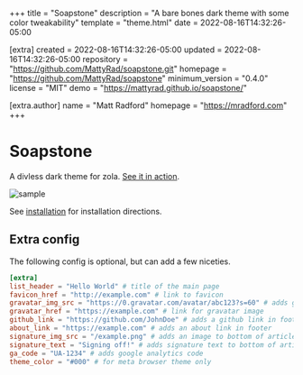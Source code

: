 
+++
title = "Soapstone"
description = "A bare bones dark theme with some color tweakability"
template = "theme.html"
date = 2022-08-16T14:32:26-05:00

[extra]
created = 2022-08-16T14:32:26-05:00
updated = 2022-08-16T14:32:26-05:00
repository = "https://github.com/MattyRad/soapstone.git"
homepage = "https://github.com/MattyRad/soapstone"
minimum_version = "0.4.0"
license = "MIT"
demo = "https://mattyrad.github.io/soapstone/"

[extra.author]
name = "Matt Radford"
homepage = "https://mradford.com"
+++        

# Soapstone

A divless dark theme for zola. [See it in action](https://mattyrad.github.io/soapstone/).

![sample](/screenshot.png)

See [installation](https://www.getzola.org/documentation/themes/installing-and-using-themes/) for installation directions.

## Extra config

The following config is optional, but can add a few niceties.

```toml
[extra]
list_header = "Hello World" # title of the main page
favicon_href = "http://example.com" # link to favicon
gravatar_img_src = "https://0.gravatar.com/avatar/abc123?s=60" # adds gravatar image in footer
gravatar_href = "https://example.com" # link for gravatar image
github_link = "https://github.com/JohnDoe" # adds a github link in footer
about_link = "https://example.com" # adds an about link in footer
signature_img_src = "/example.png" # adds an image to bottom of article
signature_text = "Signing off!" # adds signature text to bottom of articles
ga_code = "UA-1234" # adds google analytics code
theme_color = "#000" # for meta browser theme only
```

        